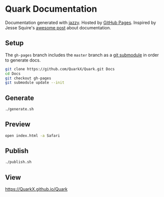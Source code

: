 # Quark Documentation

Documentation generated with [jazzy](https://github.com/realm/jazzy). Hosted by [GitHub Pages](https://pages.github.com). Inspired by Jesse Squire's [awesome post](http://www.jessesquires.com/swift-documentation/) about documentation.

## Setup

The `gh-pages` branch includes the `master` branch as a [git submodule](http://git-scm.com/book/en/v2/Git-Tools-Submodules) in order to generate docs.

````bash
git clone https://github.com/QuarkX/Quark.git Docs
cd Docs
git checkout gh-pages
git submodule update --init
````

## Generate

````bash
./generate.sh
````

## Preview

````bash
open index.html -a Safari
````

## Publish

````bash
./publish.sh
````

## View

https://QuarkX.github.io/Quark

